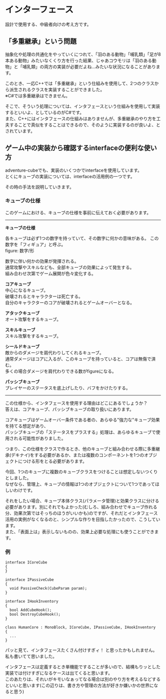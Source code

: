 # インターフェース
設計で使用する、中級者向けの考え方です。  


## 「多重継承」という問題
抽象化や処理の共通化をやっていくにつれて、「羽のある動物」「哺乳類」「足が8本ある動物」みたいなくくり方を行った結果、じゃあコウモリは「羽のある動物」と「哺乳類」の両方の実装が必要だよね…みたいな状況になることがあります。  

このとき、一応C++では「多重継承」という仕組みを使用して、2つのクラスから派生されるクラスを実装することができました。  
※C#では多重継承はできません。  

そこで、そういう処理については、インタフェースという仕組みを使用して実装するといいよ、としているのがC#です。  
また、C++にはインタフェースの仕組みはありませんが、多重継承のやり方を工夫することで真似をすることはできるので、そのように実装するのが良いよ、とされています。  


## ゲーム中の実装から確認するinterfaceの便利な使い方

adventure-cubeでも、実装のいくつかでinterfaceを使用しています。  
とくにキューブの実装については、interfaceの活用例の一つです。  

その時の手法を説明していきます。  


### キューブの仕様

このゲームにおける、キューブの仕様を事前に伝えておく必要があります。  

----
**キューブの仕様**  

各キューブは必ず1つの数字を持っていて、その数字に何かの意味がある。
この数字を「フィギュア」と呼ぶ。  
figure: 数字/形  

数字に伴い何かの効果が発揮される。  
通常攻撃やスキルなども、全部キューブの効果によって発生する。  
組み合わせ次第でゲーム展開が色々変化する。  

**コアキューブ**  
中心になるキューブ。  
破壊されるとキャラクターは死亡する。  
自分のキャラクターのコアが破壊されるとゲームオーバーとなる。  

**アタックキューブ**  
オート攻撃をするキューブ。  

**スキルキューブ**  
スキル攻撃をするキューブ。  

**シールドキューブ**  
敵からのダメージを肩代わりしてくれるキューブ。  
通常ダメージはコアに入るが、このキューブを持っていると、コアは無傷で済む。  
多くの場合ダメージを肩代わりできる数がfigureになる。  

**パッシブキューブ**  
プレイヤーのステータスを底上げしたり、バフをかけたりする。  

----

この仕様から、インタフェースを使用する理由はどこにあるでしょうか？  
答えは、コアキューブ、パッシブキューブの取り扱いにあります。  

コアキューブはゲームオーバー条件である者の、あらゆる"強力な"キューブ効果を持てる想定があり、  
パッシブキューブの「ステータスをプラスする」処理は、あらゆるキューブで使用される可能性がありました。  

つまり、この仕様をクラスで作るとき、他のキューブと組み合わせる際に多重継承(デキナイ)をする必要があるか、または複数のコンポーネントを1つのオブジェクトにつける形をとる必要があります。  

今回、1つのキューブに複数のキューブクラスをつけることは想定しないつくりとしました。  
なぜなら、管理上、キューブの情報は1つのオブジェクトについて1つであってほしいわけです。  

それをしたい場合、キューブ本体クラス(パラメータ管理)と効果クラスに分ける必要があります。別にそれでもよかった(むしろ、組み合わせでキューブ作れる分、効果次第ではそっちのほうがいいかも)のですが、それだとインタフェース活用の実例がなくなるのと、シンプルな作りを目指したかったので、こうしています。  
また、「表面上は」表示しないものの、効果上必要な処理にも使うことができます。  


### 例
```
interface ICoreCube
{
}
```

```
interface IPassiveCube
{
  void PassiveCheck(CubeParam param);
}
```

```
interface IHookInventory
{
  bool AddCubeHook();
  bool DestroyCubeHook();
}
```

```
class HumanCore : MonoBlock, ICoreCube, IPassiveCube, IHookInventory
{
  ...
}
```

パッと見て、インタフェースたくさん付けすぎィ！ と思ったかもしれません。  
私も書いてて思いました。  

インタフェースは定義するとき単機能ですることが多いので、結構もりッとした実装では付けすぎになるケースは出てくると思います。  
このあたりは、それいがキモいなぁってなる場合は別のやり方を考えるなどするといいと思います(この辺りは、書き方や管理の方法が好きか嫌いかの世界になると思う)  

